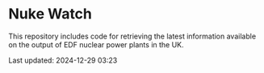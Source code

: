 # Nuke Watch

This repository includes code for retrieving the latest information available on the output of EDF nuclear power plants in the UK.

Last updated: 2024-12-29 03:23